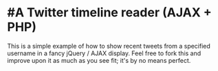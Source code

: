 #A Twitter timeline reader (AJAX + PHP)
======
This is a simple example of how to show recent tweets from a specified username in a fancy jQuery / AJAX display.  Feel free to fork this and improve upon it as much as you see fit; it's by no means perfect.